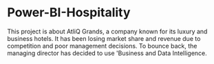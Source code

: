 # Power-BI-Hospitality
This project is about AtliQ Grands, a company known for its luxury and business hotels. It has been losing market share and revenue due to competition and poor management decisions.  To bounce back, the managing director has decided to use 'Business and Data Intelligence. 
